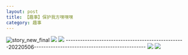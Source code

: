 ```yaml
---
layout: post
title: 【趣事】保护我方嘿嘿嘿
category: 趣事
---
```

![story_new_final](http://rbwl8nwm4.hd-bkt.clouddn.com/img/story_new_final_0322.png)
![](http://ran7ztk3m.hd-bkt.clouddn.com/img/funny-220505-1.jpg)
![](http://ran7ztk3m.hd-bkt.clouddn.com/img/funny-220505-2.jpg)
--------------------------------------------------20220506-----------------------------------------------
![](http://ran7ztk3m.hd-bkt.clouddn.com/img/pel-220506-4.jpg)
![](http://ran7ztk3m.hd-bkt.clouddn.com/img/pel-220506-7.jpg)




